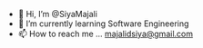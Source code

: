 - 👋 Hi, I’m @SiyaMajali
- 🌱 I’m currently learning Software Engineering
- 📫 How to reach me ... majalidsiya@gmail.com

<!---
SiyaMajali/SiyaMajali is a ✨ special ✨ repository because its `README.md` (this file) appears on your GitHub profile.
You can click the Preview link to take a look at your changes.
--->
